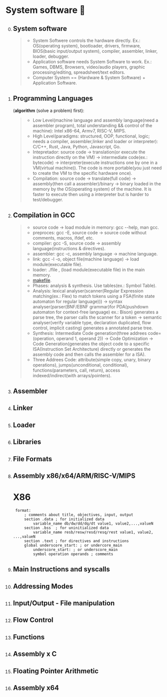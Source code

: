 
# System software :rocket:
0. ## System software 
	> * System Softwere controls the hardware directly. Ex.: OS(operating system), bootloader, drivers, firmware, BIOS(basic input/output system), compiler, assembler, linker, loader, debugger. 
	> * Application software needs System Software to work. Ex.: Games, DBMS, Browsers, video/audio players, graphic processing/editing, spreadsheet/text editors.
	> * Computer System == (Hardware & System Software) + Application Software. 

1. ## Programming Languages
   (**algorithm** (solve a problem) first):
	> * Low Level(machine language and assembly language(need a assembler program), total understanding && control of the machine): Intel x86-64, Armv7, RISC-V, MIPS.
	> * High Level(paradigms: structured, OOP, functional, logic; needs a compiler, assembler,linker and loader or interpreter): C/C++, Rust, Java, Python, Javascript, Go.
	> * Intepretador: source code -> translation(or execute the instruction directly on the VM) -> intermediate code(ex.: bytecode) -> interpreter(execute instructions one by one in a VM(virtual machine)). The code is more portable(you just need to create the VM to the specific hardware once).
	> * Compilation: source code -> translate(full code) -> assembly(then call a assembler)/binary -> binary loaded in the memory by the OS(operating system) of the machine. It is faster to execute then using a interpreter but is harder to test/debugger.
	
2. ## Compilation in GCC 
	> * source code -> load module in memory:	gcc --help, man gcc.
	> * preproces: gcc -E, source code -> source code without comments, macros, ifdef, etc.
	> * compiler: gcc -S, source code -> assembly language(instructions & directives).
	> * assembler: gcc -c, assembly language -> machine language.
	> * link: gcc -l -o, object file(machine language) -> load module(executable file).
	> * loader: ./file , (load module(executable file) in the main memory.
  	> * [makefile](makefile).
  	> * Phases: analysis & synthesis. Use tables(ex.: Symbol Table).
	> * Analysis: lexical analyser(scanner(Regular Expression matching(ex.: Flex) to match tokens using a FSA(finite state automaton for regular language))) -> syntax analyser(parser(BNF/EBNF grammar)for PDA(pushdown automaton for context-free language) ex.: Bison) generates a parse tree, the parser calls the scanner for a token -> semantic analyser(verify variable type, declaration duplicated, flow control, implicit casting) generates a annotated parse tree.
	> * Synthesis: Intermediate Code generation(three addrees code=(operation, operand 1, operand 2)) -> Code Optimization ->  Code Generation(generates the object code to a specific ISA(Instruction Set Architecture) directly or generates the assembly code and then calls the assembler for a ISA).
	> * Three Addrees Code: attribute(simple copy, unary, binary operations), jumps(unconditional, conditional), functions(parameters, call, return), access indexed/indirect(with arrays/pointers).

2. ## Assembler


3. ## Linker

4. ## Loader

5. ## Libraries

6. ## File Formats

7. ## Assembly x86/x64/ARM/RISC-V/MIPS
	# X86
		format:
			; comments about title, objectives, input, output
			section .data ; for initialized data
				variable_name db/dw/dd/dq/dt value1, value2,...,valueN
			section .bss  ; for uninitialized data
				variable_name resb/resw/resd/resq/rest value1, value2, ...,valueN
			section .text ; for directives and instructions 
			global underscore_start: ; or undercore_main
				underscore_start: ; or underscore_main
				symbol operation operands ; comments

8. ## Main Instructions and syscalls

9. ## Addressing Modes 

10. ## Input/Output - File manipulation

11. ## Flow Control

12. ## Functions 

13. ## Assembly x C 

14. ## Floating Pointer Arithmetic

15. ## Assembly x64





















